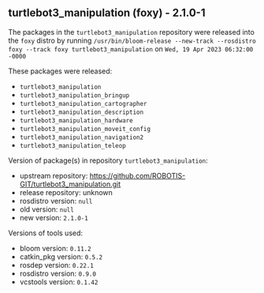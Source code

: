 ## turtlebot3_manipulation (foxy) - 2.1.0-1

The packages in the `turtlebot3_manipulation` repository were released into the `foxy` distro by running `/usr/bin/bloom-release --new-track --rosdistro foxy --track foxy turtlebot3_manipulation` on `Wed, 19 Apr 2023 06:32:00 -0000`

These packages were released:
- `turtlebot3_manipulation`
- `turtlebot3_manipulation_bringup`
- `turtlebot3_manipulation_cartographer`
- `turtlebot3_manipulation_description`
- `turtlebot3_manipulation_hardware`
- `turtlebot3_manipulation_moveit_config`
- `turtlebot3_manipulation_navigation2`
- `turtlebot3_manipulation_teleop`

Version of package(s) in repository `turtlebot3_manipulation`:

- upstream repository: https://github.com/ROBOTIS-GIT/turtlebot3_manipulation.git
- release repository: unknown
- rosdistro version: `null`
- old version: `null`
- new version: `2.1.0-1`

Versions of tools used:

- bloom version: `0.11.2`
- catkin_pkg version: `0.5.2`
- rosdep version: `0.22.1`
- rosdistro version: `0.9.0`
- vcstools version: `0.1.42`


